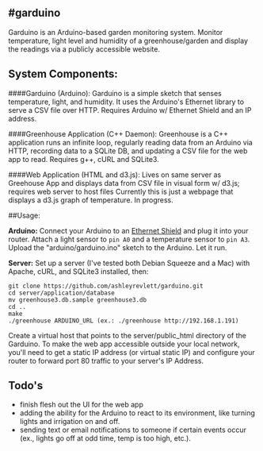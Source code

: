 #garduino
---

Garduino is an Arduino-based garden monitoring system.
Monitor temperature, light level and humidity of a greenhouse/garden
and display the readings via a publicly accessible website.

## System Components:

####Garduino (Arduino): 
Garduino is a simple sketch that senses temperature, light, and humidity.
It uses the Arduino's Ethernet library to serve a CSV file over HTTP.
Requires Arduino w/ Ethernet Shield and an IP address.

####Greenhouse Application (C++ Daemon):
Greenhouse is a C++ application runs an infinite loop, regularly reading data 
from an Arduino via HTTP, recording data to a SQLite DB, and updating a CSV file for the web app to read.
Requires g++, cURL and SQLite3.

####Web Application (HTML and d3.js):
Lives on same server as Greehouse App and displays data from CSV file
in visual form w/ d3.js; requires web server to host files
Currently this is just a webpage that displays a d3.js graph of temperature. 
In progress.	

##Usage:

**Arduino:**
Connect your Arduino to an [Ethernet Shield](http://arduino.cc/en/Main/ArduinoEthernetShield) and plug it into your router. 
Attach a light sensor to ```pin A0``` and a temperature sensor to ```pin A3```. 
Upload the "arduino/garduino.ino" sketch to the Arduino.
Let it run. 

**Server:**
Set up a server (I've tested both Debian Squeeze and a Mac) with Apache, cURL, and SQLite3 installed, then:
```
git clone https://github.com/ashleyrevlett/garduino.git
cd server/application/database
mv greenhouse3.db.sample greenhouse3.db
cd ..
make
./greenhouse ARDUINO_URL (ex.: ./greenhouse http://192.168.1.191)
```
Create a virtual host that points to the server/public_html directory of the Garduino.
To make the web app accessible outside your local network, you'll need to get a static IP
address (or virtual static IP) and configure your router to forward port 80 traffic to 
your server's IP Address.

## Todo's

* finish flesh out the UI for the web app
* adding the ability for the Arduino to react to its environment, like turning lights and irrigation on and off. 
* sending text or email notifications to someone if certain events occur (ex., lights go off at odd time, temp is too high, etc.).

